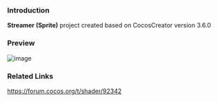 ### Introduction
**Streamer (Sprite)** project created based on CocosCreator version 3.6.0

### Preview
![image](../../../gif/202202/2022022410.gif)

### Related Links
https://forum.cocos.org/t/shader/92342